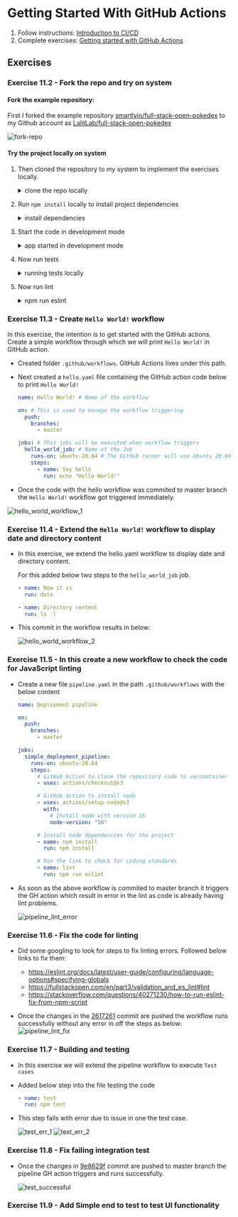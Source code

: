 # Getting Started With GitHub Actions

1. Follow instructions: [Introduction to CI/CD](https://fullstackopen.com/en/part11/introduction_to_ci_cd)
2. Complete exercises: [Getting started with GitHub Actions](https://fullstackopen.com/en/part11/getting_started_with_git_hub_actions)

## Exercises

### Exercise 11.2 - Fork the repo and try on system

#### Fork the example repository:

First I forked the example repository [smartlyio/full-stack-open-pokedex](https://github.com/smartlyio/full-stack-open-pokedex) to my Github account as [LalitLab/full-stack-open-pokedex](https://github.com/LalitLab/full-stack-open-pokedex)

![fork-repo](./images/fork_repo.png)

#### Try the project locally on system

1.  Then cloned the repository to my system to implement the exercises locally.

    <details>
      <summary> clone the repo locally</summary>

    ```sh
    $ git clone git@github.com:LalitLab/full-stack-open-pokedex.git
    Cloning into 'full-stack-open-pokedex'...
    remote: Enumerating objects: 138, done.
    remote: Total 138 (delta 0), reused 0 (delta 0), pack-reused 138
    Receiving objects: 100% (138/138), 150.74 KiB | 290.00 KiB/s, done.
    Resolving deltas: 100% (57/57), done.
    ```

    </details>

2.  Run `npm install` locally to install project dependencies

    <details>
      <summary> install dependencies</summary>

    ```sh
    $ full-stack-open-pokedex git:(master) npm install
    npm WARN old lockfile
    npm WARN old lockfile The package-lock.json file was created with an old version of npm,
    npm WARN old lockfile so supplemental metadata must be fetched from the registry.
    npm WARN old lockfile
    npm WARN old lockfile This is a one-time fix-up, please be patient...
    npm WARN old lockfile
    npm WARN deprecated fsevents@1.2.12: fsevents 1 will break on node v14+ and could be using insecure binaries. Upgrade to fsevents 2.
    npm WARN deprecated ini@1.3.5: Please update to ini >=1.3.6 to avoid a prototype pollution issue
    npm WARN deprecated request-promise-native@1.0.8: request-promise-native has been deprecated because it extends the now deprecated request package, see https://github.com/request/request/issues/3142
    npm WARN deprecated urix@0.1.0: Please see https://github.com/lydell/urix#deprecated
    npm WARN deprecated har-validator@5.1.3: this library is no longer supported
    npm WARN deprecated fsevents@2.1.3: "Please update to latest v2.3 or v2.2"
    npm WARN deprecated resolve-url@0.2.1: https://github.com/lydell/resolve-url#deprecated
    npm WARN deprecated source-map-resolve@0.5.3: See https://github.com/lydell/source-map-resolve#deprecated
    npm WARN deprecated w3c-hr-time@1.0.2: Use your platform's native performance.now() and performance.timeOrigin.
    npm WARN deprecated source-map-url@0.4.0: See https://github.com/lydell/source-map-url#deprecated
    npm WARN deprecated sane@4.1.0: some dependency vulnerabilities fixed, support for node < 10 dropped, and newer ECMAScript syntax/features added
    npm WARN deprecated mini-create-react-context@0.4.0: Package no longer supported. Contact Support at https://www.npmjs.com/support for more info.
    npm WARN deprecated debug@3.2.6: Debug versions >=3.2.0 <3.2.7 || >=4 <4.3.1 have a low-severity ReDos regression when used in a Node.js environment. It is recommended you upgrade to 3.2.7 or 4.3.1. (https://github.com/visionmedia/debug/issues/797)
    npm WARN deprecated debug@3.2.6: Debug versions >=3.2.0 <3.2.7 || >=4 <4.3.1 have a low-severity ReDos regression when used in a Node.js environment. It is recommended you upgrade to 3.2.7 or 4.3.1. (https://github.com/visionmedia/debug/issues/797)
    npm WARN deprecated debug@3.2.6: Debug versions >=3.2.0 <3.2.7 || >=4 <4.3.1 have a low-severity ReDos regression when used in a Node.js environment. It is recommended you upgrade to 3.2.7 or 4.3.1. (https://github.com/visionmedia/debug/issues/797)
    npm WARN deprecated chokidar@2.1.8: Chokidar 2 does not receive security updates since 2019. Upgrade to chokidar 3 with 15x fewer dependencies
    npm WARN deprecated debug@4.1.1: Debug versions >=3.2.0 <3.2.7 || >=4 <4.3.1 have a low-severity ReDos regression when used in a Node.js environment. It is recommended you upgrade to 3.2.7 or 4.3.1. (https://github.com/visionmedia/debug/issues/797)
    npm WARN deprecated debug@4.1.1: Debug versions >=3.2.0 <3.2.7 || >=4 <4.3.1 have a low-severity ReDos regression when used in a Node.js environment. It is recommended you upgrade to 3.2.7 or 4.3.1. (https://github.com/visionmedia/debug/issues/797)
    npm WARN deprecated debug@4.1.1: Debug versions >=3.2.0 <3.2.7 || >=4 <4.3.1 have a low-severity ReDos regression when used in a Node.js environment. It is recommended you upgrade to 3.2.7 or 4.3.1. (https://github.com/visionmedia/debug/issues/797)
    npm WARN deprecated debug@4.1.1: Debug versions >=3.2.0 <3.2.7 || >=4 <4.3.1 have a low-severity ReDos regression when used in a Node.js environment. It is recommended you upgrade to 3.2.7 or 4.3.1. (https://github.com/visionmedia/debug/issues/797)
    npm WARN deprecated debug@4.1.1: Debug versions >=3.2.0 <3.2.7 || >=4 <4.3.1 have a low-severity ReDos regression when used in a Node.js environment. It is recommended you upgrade to 3.2.7 or 4.3.1. (https://github.com/visionmedia/debug/issues/797)
    npm WARN deprecated debug@4.1.1: Debug versions >=3.2.0 <3.2.7 || >=4 <4.3.1 have a low-severity ReDos regression when used in a Node.js environment. It is recommended you upgrade to 3.2.7 or 4.3.1. (https://github.com/visionmedia/debug/issues/797)
    npm WARN deprecated debug@4.1.1: Debug versions >=3.2.0 <3.2.7 || >=4 <4.3.1 have a low-severity ReDos regression when used in a Node.js environment. It is recommended you upgrade to 3.2.7 or 4.3.1. (https://github.com/visionmedia/debug/issues/797)
    npm WARN deprecated debug@4.1.1: Debug versions >=3.2.0 <3.2.7 || >=4 <4.3.1 have a low-severity ReDos regression when used in a Node.js environment. It is recommended you upgrade to 3.2.7 or 4.3.1. (https://github.com/visionmedia/debug/issues/797)
    npm WARN deprecated querystring@0.2.0: The querystring API is considered Legacy. new code should use the URLSearchParams API instead.
    npm WARN deprecated uuid@3.4.0: Please upgrade  to version 7 or higher.  Older versions may use Math.random() in certain circumstances, which is known to be problematic.  See https://v8.dev/blog/math-random for details.
    npm WARN deprecated request@2.88.2: request has been deprecated, see https://github.com/request/request/issues/3142
    npm WARN deprecated axios@0.19.2: Critical security vulnerability fixed in v0.21.1. For more information, see https://github.com/axios/axios/pull/3410
    npm WARN deprecated core-js-pure@3.6.5: core-js-pure@<3.23.3 is no longer maintained and not recommended for usage due to the number of issues. Because of the V8 engine whims, feature detection in old core-js versions could cause a slowdown up to 100x even if nothing is polyfilled. Some versions have web compatibility issues. Please, upgrade your dependencies to the actual version of core-js-pure.

    added 1353 packages, and audited 1354 packages in 17s

    49 packages are looking for funding
      run `npm fund` for details

    54 vulnerabilities (1 low, 20 moderate, 26 high, 7 critical)

    To address issues that do not require attention, run:
      npm audit fix

    To address all issues (including breaking changes), run:
      npm audit fix --force

    Run `npm audit` for details.
    ```

    </details>

3.  Start the code in development mode

    <details>
      <summary>app started in development mode</summary>

    ```sh
    full-stack-open-pokedex git:(master) ✗ npm run start

    > fullstackopen-cicd@1.0.0 start
    > webpack-dev-server --open --mode development

    (node:3949) [DEP0111] DeprecationWarning: Access to process.binding('http_parser') is deprecated.
    (Use `node --trace-deprecation ...` to show where the warning was created)
    ℹ ｢wds｣: Project is running at http://localhost:8080/
    ℹ ｢wds｣: webpack output is served from /
    ℹ ｢wds｣: Content not from webpack is served from /Users/lalitbhardwaj/Learning/gh_actions/full-stack-open-pokedex
    ℹ ｢wds｣: 404s will fallback to /index.html
    ℹ ｢wdm｣: wait until bundle finished: /
    Browserslist: caniuse-lite is outdated. Please run:
    npx browserslist@latest --update-db
    ℹ ｢wdm｣: Hash: b974bb4c6cae71a68a45
    Version: webpack 4.43.0
    Time: 766ms
    Built at: 01/04/2023 5:36:43 PM
          Asset       Size  Chunks             Chunk Names
    ./index.html  261 bytes          [emitted]
      bundle.js   1.54 MiB    main  [emitted]  main
    Entrypoint main = bundle.js
    [0] multi (webpack)-dev-server/client?http://localhost:8080 ./src/index.jsx 40 bytes {main} [built]
    [./node_modules/react-dom/index.js] 1.33 KiB {main} [built]
    [./node_modules/react/index.js] 190 bytes {main} [built]
    [./node_modules/webpack-dev-server/client/index.js?http://localhost:8080] (webpack)-dev-server/client?http://localhost:8080 4.29 KiB {main} [built]
    [./node_modules/webpack-dev-server/client/overlay.js] (webpack)-dev-server/client/overlay.js 3.51 KiB {main} [built]
    [./node_modules/webpack-dev-server/client/socket.js] (webpack)-dev-server/client/socket.js 1.53 KiB {main} [built]
    [./node_modules/webpack-dev-server/client/utils/createSocketUrl.js] (webpack)-dev-server/client/utils/createSocketUrl.js 2.91 KiB {main} [built]
    [./node_modules/webpack-dev-server/client/utils/log.js] (webpack)-dev-server/client/utils/log.js 964 bytes {main} [built]
    [./node_modules/webpack-dev-server/client/utils/reloadApp.js] (webpack)-dev-server/client/utils/reloadApp.js 1.59 KiB {main} [built]
    [./node_modules/webpack-dev-server/client/utils/sendMessage.js] (webpack)-dev-server/client/utils/sendMessage.js 402 bytes {main} [built]
    [./node_modules/webpack-dev-server/node_modules/strip-ansi/index.js] (webpack)-dev-server/node_modules/strip-ansi/index.js 161 bytes {main} [built]
    [./node_modules/webpack/hot sync ^\.\/log$] (webpack)/hot sync nonrecursive ^\.\/log$ 170 bytes {main} [built]
    [./src/App.jsx] 1.93 KiB {main} [built]
    [./src/index.jsx] 203 bytes {main} [built]
    [./src/styles.css] 520 bytes {main} [built]
        + 85 hidden modules
    Child HtmlWebpackCompiler:
        1 asset
        Entrypoint HtmlWebpackPlugin_0 = __child-HtmlWebpackPlugin_0
        [./node_modules/html-webpack-plugin/lib/loader.js!./public/index.html] 304 bytes {HtmlWebpackPlugin_0} [built]
    ℹ ｢wdm｣: Compiled successfully.
    ```

    ![app_running_locally](./images/app_running_locally.png)

    </details>

4.  Now run tests

    <details>
      <summary>running tests locally</summary>

    ```sh
    ➜  full-stack-open-pokedex git:(master) ✗ npm test

    > fullstackopen-cicd@1.0.0 test
    > jest

    Browserslist: caniuse-lite is outdated. Please run:
    npx browserslist@latest --update-db
    Browserslist: caniuse-lite is outdated. Please run:
    npx browserslist@latest --update-db
    Browserslist: caniuse-lite is outdated. Please run:
    npx browserslist@latest --update-db
    PASS  test/PokemonList.jest.spec.jsx
    PASS  test/App.jest.spec.jsx
    FAIL  test/PokemonPage.jest.spec.jsx
      ● Console

        console.log
          hiddenAbility= {
            ability: {
              name: 'anticipation',
              url: 'https://pokeapi.co/api/v2/ability/107/'
            },
            is_hidden: true,
            slot: 3
          }

          at PokemonPage (src/PokemonPage.jsx:29:11)

        console.log
          hiddenAbility= {
            ability: {
              name: 'anticipation',
              url: 'https://pokeapi.co/api/v2/ability/107/'
            },
            is_hidden: true,
            slot: 3
          }

          at PokemonPage (src/PokemonPage.jsx:29:11)

        console.log
          hiddenAbility= {
            ability: {
              name: 'anticipation',
              url: 'https://pokeapi.co/api/v2/ability/107/'
            },
            is_hidden: true,
            slot: 3
          }

          at PokemonPage (src/PokemonPage.jsx:29:11)

        console.log
          hiddenAbility= {
            ability: {
              name: 'anticipation',
              url: 'https://pokeapi.co/api/v2/ability/107/'
            },
            is_hidden: true,
            slot: 3
          }

          at PokemonPage (src/PokemonPage.jsx:29:11)

      ● <PokemonPage /> › should render previous and next urls if they exist

        expect(element).toHaveAttribute("href", "/pokemon/vaporeon") // element.getAttribute("href") === "/pokemon/vaporeon"

        Expected the element to have attribute:
          href="/pokemon/vaporeon"
        Received:
          href="/pokemon/ditto"

          120 |
          121 |     expect(screen.getByText('Previous')).toHaveAttribute('href', '/pokemon/ditto')
        > 122 |     expect(screen.getByText('Next')).toHaveAttribute('href', '/pokemon/vaporeon')
              |                                      ^
          123 |   })
          124 |
          125 |   it('should not render previous and next urls if none exist', async () => {

          at _callee6$ (test/PokemonPage.jest.spec.jsx:122:38)
          at tryCatch (node_modules/regenerator-runtime/runtime.js:45:40)
          at Generator.invoke [as _invoke] (node_modules/regenerator-runtime/runtime.js:274:22)
          at Generator.prototype.<computed> [as next] (node_modules/regenerator-runtime/runtime.js:97:21)
          at asyncGeneratorStep (node_modules/@babel/runtime/helpers/asyncToGenerator.js:3:24)
          at _next (node_modules/@babel/runtime/helpers/asyncToGenerator.js:25:9)

    Test Suites: 1 failed, 2 passed, 3 total
    Tests:       1 failed, 7 passed, 8 total
    Snapshots:   0 total
    Time:        1.269s
    Ran all test suites.
    ➜  full-stack-open-pokedex git:(master) ✗
    ```

    </details>

5.  Now run lint

    <details>
      <summary>npm run eslint</summary>

    ```sh
    ➜  full-stack-open-pokedex git:(master) ✗ npm run eslint

    > fullstackopen-cicd@1.0.0 eslint
    > eslint './**/*.{js,jsx}'

    Warning: React version not specified in eslint-plugin-react settings. See https://github.com/yannickcr/eslint-plugin-react#configuration .

    /Users/lalitbhardwaj/Learning/gh_actions/full-stack-open-pokedex/app.js
      1:25  error  Strings must use singlequote  quotes
      1:35  error  Extra semicolon               semi
      2:22  error  Extra semicolon               semi
      5:14  error  'process' is not defined      no-undef
      5:38  error  Extra semicolon               semi
      7:24  error  Strings must use singlequote  quotes
      7:32  error  Extra semicolon               semi
      10:3   error  Unexpected console statement  no-console
      10:15  error  Strings must use singlequote  quotes
      10:45  error  Extra semicolon               semi
      11:3   error  Extra semicolon               semi

    /Users/lalitbhardwaj/Learning/gh_actions/full-stack-open-pokedex/src/PokemonPage.jsx
      29:3  error  Unexpected console statement  no-console

    ✖ 12 problems (12 errors, 0 warnings)
      9 errors and 0 warnings potentially fixable with the `--fix` option.
    ```

    </details>

### Exercise 11.3 - Create `Hello World!` workflow

In this exercise, the intention is to get started with the GitHub actions. Create a simple workflow through which we will print `Hello World!` in GitHub action.

- Created folder `.github/workflows`. GitHub Actions lives under this path.
- Next created a `hello.yaml` file containing the GitHub action code below to print `Hello
World!`

  ```yaml
  name: Hello World! # Name of the workflow

  on: # This is used to manage the workflow triggering
    push:
      branches:
        - master

  jobs: # This jobs will be executed when workflow triggers
    hello_world_job: # Name of the Job
      runs-on: ubuntu-20.04 # The GitHub runner will use Ubuntu 20.04 as OS steps:
      steps:
        - name: Say hello
          run: echo "Hello World!"
  ```

- Once the code with the hello workflow was commited to master branch the `Hello World!` workflow got triggered immediately.

![hello_world_workflow_1](./images/hello_world_workflow_1.png)

### Exercise 11.4 - Extend the `Hello World!` workflow to display date and directory content

- In this exercise, we extend the hello.yaml workflow to display date and directory content.

  For this added below two steps to the `hello_world_job` job.

  ```yaml
  - name: Now it is
    run: date

  - name: Directory content
    run: ls -l
  ```

- This commit in the workflow results in below:

  ![hello_world_workflow_2](./images/hello_world_workflow_2.png)

### Exercise 11.5 - In this create a new workflow to check the code for JavaScript linting

- Create a new file `pipeline.yaml` in the path `.github/workflows` with the below content

  ```yaml
  name: Deployment pipeline

  on:
    push:
      branches:
        - master

  jobs:
    simple_deployment_pipeline:
      runs-on: ubuntu-20.04
      steps:
        # GitHub Action to clone the repository code to vm/container running action
        - uses: actions/checkout@v3

        # GitHub action to install node
        - uses: actions/setup-node@v3
          with:
            # Install node with version 16
            node-version: "16"

        # Install node dependencies for the project
        - name: npm install
          run: npm install

        # Run the link to check for coding standards
        - name: lint
          run: npm run eslint
  ```

- As soon as the above workflow is commited to master branch it triggers the GH action which result in error in the lint as code is already having lint problems.

  ![pipeline_lint_error](./images/pipeline_lint_error.png)

### Exercise 11.6 - Fix the code for linting

- Did some googling to look for steps to fix linting errors. Followed below links to fix them:

  - https://eslint.org/docs/latest/user-guide/configuring/language-options#specifying-globals
  - https://fullstackopen.com/en/part3/validation_and_es_lint#lint
  - https://stackoverflow.com/questions/40271230/how-to-run-eslint-fix-from-npm-script

- Once the changes in the [2617261](https://github.com/LalitLab/full-stack-open-pokedex/commit/26172616bade7a2046d986f0f476affabc908318) commit are pushed the workflow runs successfully without any error in off the steps as below:
  ![pipeline_lint_fix](./images/pipeline_lint_fix.png)

### Exercise 11.7 - Building and testing

- In this exercise we will extend the pipeline workflow to execute `Test cases`
- Added below step into the file testing the code

  ```yaml
  - name: test
    run: npm test
  ```

- This step fails with error due to issue in one the test case.

  ![test_err_1](./images/test_err_1.png)
  ![test_err_2](./images/test_err_2.png)

### Exercise 11.8 - Fix failing integration test

- Once the changes in [9e8629f](https://github.com/LalitLab/full-stack-open-pokedex/commit/9e8629f0d5750ff4f7044a45cfd4d1b57824465a) commit are pushed to master branch the pipeline GH action triggers and runs successfully.

  ![test_successful](./images/test_successful.png)

### Exercise 11.9 - Add Simple end to test to test UI functionality
